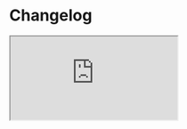 # Changelog <a href="https://www.eblasoft.com.tr/espocrm-extension-page/quick-assign" target="_blank" id="ext-version" data-id="64be50a26090b021e"></a>

<iframe class="changelog" src="https://crm.eblasoft.com.tr/?entryPoint=changeLog&exId=64be50a26090b021e" allowfullscreen></iframe>